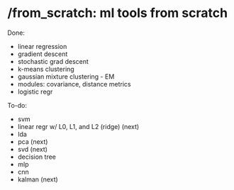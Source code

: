 # /from_scratch: ml tools from scratch

Done:
- linear regression
- gradient descent
- stochastic grad descent
- k-means clustering
- gaussian mixture clustering - EM
- modules: covariance, distance metrics
- logistic regr 



To-do:
- svm
- linear regr w/ L0, L1, and L2 (ridge)  (next)
- lda
- pca  (next)
- svd  (next)
- decision tree
- mlp
- cnn
- kalman (next)
